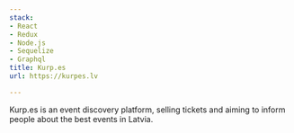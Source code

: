 ```yaml
---
stack:
- React
- Redux
- Node.js
- Sequelize
- Graphql
title: Kurp.es
url: https://kurpes.lv

---
```

Kurp.es is an event discovery platform, selling tickets and aiming to inform people about the best events in Latvia.
